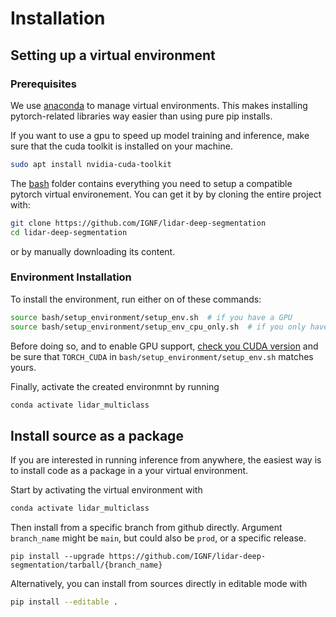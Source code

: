 # Installation

## Setting up a virtual environment

### Prerequisites

We use [anaconda](https://www.anaconda.com/products/individual) to manage virtual environments. 
This makes installing pytorch-related libraries way easier than using pure pip installs.

If you want to use a gpu to speed up model training and inference, make sure that the cuda toolkit is installed on your machine.

```bash
sudo apt install nvidia-cuda-toolkit
```

The  [bash](https://github.com/IGNF/lidar-deep-segmentation/bash/) folder contains everything you need to setup a compatible pytorch virtual environement.
You can get it by by cloning the entire project with:

```bash
git clone https://github.com/IGNF/lidar-deep-segmentation
cd lidar-deep-segmentation
```
or by manually downloading its content.

### Environment Installation

To install the environment, run either on of these commands:
```bash
source bash/setup_environment/setup_env.sh  # if you have a GPU
source bash/setup_environment/setup_env_cpu_only.sh  # if you only have a CPU
```

Before doing so, and to enable GPU support, [check you CUDA version](https://varhowto.com/check-cuda-version/) and be sure that `TORCH_CUDA` in `bash/setup_environment/setup_env.sh` matches yours.

Finally, activate the created environmnt by running

```bash
conda activate lidar_multiclass
```

## Install source as a package

If you are interested in running inference from anywhere, the easiest way is to install code as a package in a your virtual environment.

Start by activating the virtual environment with

```bash
conda activate lidar_multiclass
```
Then install from a specific branch from github directly. Argument `branch_name` might be `main`, but could also be `prod`, or a specific release.
```
pip install --upgrade https://github.com/IGNF/lidar-deep-segmentation/tarball/{branch_name} 
```

Alternatively, you can install from sources directly in editable mode with
```bash
pip install --editable .
```